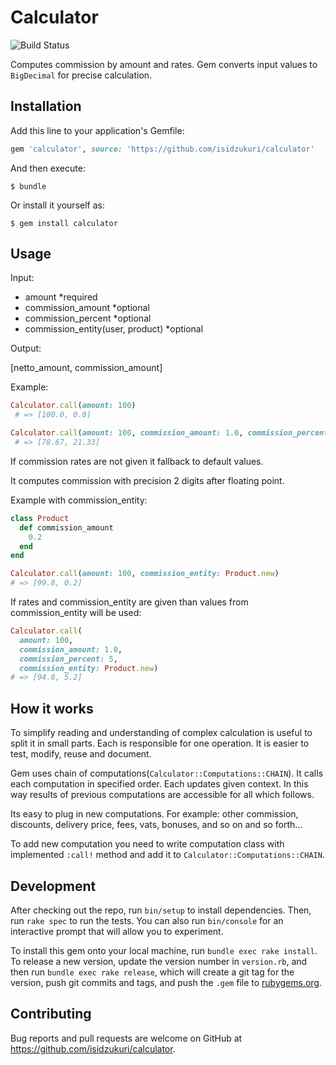 # Calculator

<img src="https://travis-ci.com/isidzukuri/calculator.svg?branch=master" alt="Build Status" />


Computes commission by amount and rates. Gem converts input values to `BigDecimal` for precise calculation.

## Installation

Add this line to your application's Gemfile:

```ruby
gem 'calculator', source: 'https://github.com/isidzukuri/calculator'
```

And then execute:

    $ bundle

Or install it yourself as:

    $ gem install calculator

## Usage

Input:
 - amount *required
 - commission_amount *optional
 - commission_percent *optional
 - commission_entity(user, product) *optional


 Output:

  [netto_amount, commission_amount]

Example:

```ruby
Calculator.call(amount: 100)
 # => [100.0, 0.0]

Calculator.call(amount: 100, commission_amount: 1.0, commission_percent: 20.333)
 # => [78.67, 21.33] 
```

If commission rates are not given it fallback to default values.

It computes commission with precision 2 digits after floating point.

Example with commission_entity:
```ruby
class Product
  def commission_amount
    0.2
  end
end

Calculator.call(amount: 100, commission_entity: Product.new)
# => [99.8, 0.2]
```

If rates and commission_entity are given than values from commission_entity will be used:
```ruby
Calculator.call(
  amount: 100,
  commission_amount: 1.0,
  commission_percent: 5,
  commission_entity: Product.new)
# => [94.8, 5.2]
```


## How it works
To simplify reading and understanding of complex calculation is useful to split it in small parts. Each is responsible for one operation. It is easier to test, modify, reuse and document.

Gem uses chain of computations(`Calculator::Computations::CHAIN`). It calls each computation in specified order.
Each updates given context. In this way results of previous computations are accessible for all which follows.

Its easy to plug in new computations. For example: other commission, discounts, delivery price, fees, vats, bonuses, and so on and so forth...

To add new computation you need to write computation class with implemented `:call!` method and add it to `Calculator::Computations::CHAIN`.    

## Development

After checking out the repo, run `bin/setup` to install dependencies. Then, run `rake spec` to run the tests. You can also run `bin/console` for an interactive prompt that will allow you to experiment.

To install this gem onto your local machine, run `bundle exec rake install`. To release a new version, update the version number in `version.rb`, and then run `bundle exec rake release`, which will create a git tag for the version, push git commits and tags, and push the `.gem` file to [rubygems.org](https://rubygems.org).

## Contributing

Bug reports and pull requests are welcome on GitHub at https://github.com/isidzukuri/calculator.
